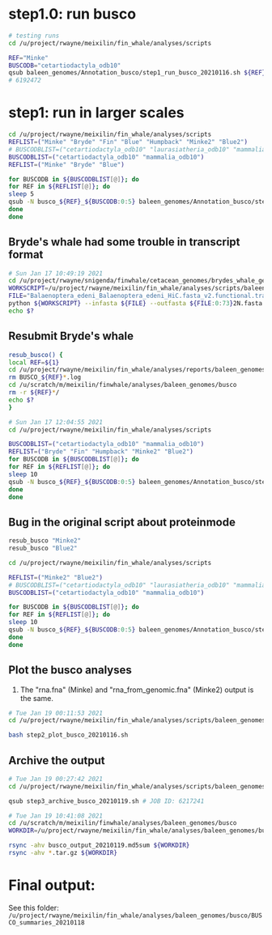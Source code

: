 # step1.0: run busco

```bash
# testing runs
cd /u/project/rwayne/meixilin/fin_whale/analyses/scripts

REF="Minke"
BUSCODB="cetartiodactyla_odb10"
qsub baleen_genomes/Annotation_busco/step1_run_busco_20210116.sh ${REF} ${BUSCODB}
# 6192472
```

# step1: run in larger scales

```bash
cd /u/project/rwayne/meixilin/fin_whale/analyses/scripts
REFLIST=("Minke" "Bryde" "Fin" "Blue" "Humpback" "Minke2" "Blue2")
# BUSCODBLIST=("cetartiodactyla_odb10" "laurasiatheria_odb10" "mammalia_odb10" "tetrapoda_odb10")
BUSCODBLIST=("cetartiodactyla_odb10" "mammalia_odb10")
REFLIST=("Minke" "Bryde" "Blue")

for BUSCODB in ${BUSCODBLIST[@]}; do
for REF in ${REFLIST[@]}; do
sleep 5
qsub -N busco_${REF}_${BUSCODB:0:5} baleen_genomes/Annotation_busco/step1_run_busco_20210116.sh ${REF} ${BUSCODB}
done
done
```

## Bryde's whale had some trouble in transcript format

```bash
# Sun Jan 17 10:49:19 2021
cd /u/project/rwayne/snigenda/finwhale/cetacean_genomes/brydes_whale_genome/DNAzoo_data/Balaenoptera_edeni/genome/maker
WORKSCRIPT=/u/project/rwayne/meixilin/fin_whale/analyses/scripts/baleen_genomes/Annotation_busco/convert_gap2N.py
FILE="Balaenoptera_edeni_Balaenoptera_edeni_HiC.fasta_v2.functional.transcripts.fasta"
python ${WORKSCRIPT} --infasta ${FILE} --outfasta ${FILE:0:73}2N.fasta
echo $?
```

## Resubmit Bryde's whale

```bash
resub_busco() {
local REF=${1}
cd /u/project/rwayne/meixilin/fin_whale/analyses/reports/baleen_genomes/
rm BUSCO_${REF}*.log
cd /u/scratch/m/meixilin/finwhale/analyses/baleen_genomes/busco
rm -r ${REF}*/
echo $?
}

# Sun Jan 17 12:04:55 2021
cd /u/project/rwayne/meixilin/fin_whale/analyses/scripts

BUSCODBLIST=("cetartiodactyla_odb10" "mammalia_odb10")
REFLIST=("Bryde" "Fin" "Humpback" "Minke2" "Blue2")
for BUSCODB in ${BUSCODBLIST[@]}; do
for REF in ${REFLIST[@]}; do
sleep 10
qsub -N busco_${REF}_${BUSCODB:0:5} baleen_genomes/Annotation_busco/step1_run_busco_20210116.sh ${REF} ${BUSCODB}
done
done
```

## Bug in the original script about proteinmode

```bash
resub_busco "Minke2"
resub_busco "Blue2"

cd /u/project/rwayne/meixilin/fin_whale/analyses/scripts

REFLIST=("Minke2" "Blue2")
# BUSCODBLIST=("cetartiodactyla_odb10" "laurasiatheria_odb10" "mammalia_odb10" "tetrapoda_odb10")
BUSCODBLIST=("cetartiodactyla_odb10" "mammalia_odb10")

for BUSCODB in ${BUSCODBLIST[@]}; do
for REF in ${REFLIST[@]}; do
sleep 10
qsub -N busco_${REF}_${BUSCODB:0:5} baleen_genomes/Annotation_busco/step1_run_busco_20210116.sh ${REF} ${BUSCODB}
done
done
```

## Plot the busco analyses

1. The "rna.fna" (Minke) and "rna_from_genomic.fna" (Minke2) output is the same.

```bash
# Tue Jan 19 00:11:53 2021
cd /u/project/rwayne/meixilin/fin_whale/analyses/scripts/baleen_genomes/Annotation_busco

bash step2_plot_busco_20210116.sh

```

## Archive the output

```bash
# Tue Jan 19 00:27:42 2021
cd /u/project/rwayne/meixilin/fin_whale/analyses/scripts/baleen_genomes/Annotation_busco

qsub step3_archive_busco_20210119.sh # JOB ID: 6217241

# Tue Jan 19 10:41:08 2021
cd /u/scratch/m/meixilin/finwhale/analyses/baleen_genomes/busco
WORKDIR=/u/project/rwayne/meixilin/fin_whale/analyses/baleen_genomes/busco/

rsync -ahv busco_output_20210119.md5sum ${WORKDIR}
rsync -ahv *.tar.gz ${WORKDIR}
```

# Final output:

See this folder:
`/u/project/rwayne/meixilin/fin_whale/analyses/baleen_genomes/busco/BUSCO_summaries_20210118`

